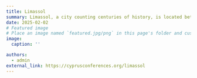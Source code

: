 ```yaml
---
title: Limassol
summary: Limassol, a city counting centuries of history, is located between two of the most renowned ancient kingdoms of the island, Amathous at the east and Kourion at the west.
date: 2025-02-02
# Featured image
# Place an image named `featured.jpg/png` in this page's folder and customize its options here.
image:
  caption: ''

authors:
  - admin
external_link: https://cyprusconferences.org/limassol
---
```


